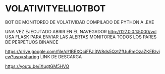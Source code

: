 # VOLATIVITYELLIOTBOT
BOT DE MONITOREO DE VOLATIVIDAD COMPILADO DE PYTHON A .EXE

UNA VEZ EJECUTADO ABRIR EN EL NAVEGADOR http://127.0.0.1:5000/vol USA FLASK PARA ENVIAR LAS ALERTAS MONITOREA TODOS LOS PARES DE PERPETUOS BINANCE


https://drive.google.com/file/d/1BEXQciFFJl3W8ds5QztZfUuRmOzaZKEB/view?usp=sharing  LINK DE DESCARGA

https://youtu.be/iXugtGM5HVQ
